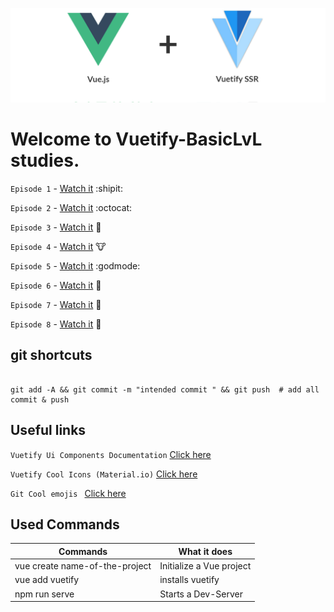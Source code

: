 ![Alt text](Images/Vuetify.png?raw=true "Title")

# Welcome to Vuetify-BasicLvL studies.

```Episode 1``` - [Watch it](https://www.youtube.com/watch?v=2uZYKcKHgU0) :shipit:

```Episode 2``` - [Watch it](https://www.youtube.com/watch?v=FbEW3xAmhKs) :octocat:

```Episode 3``` - [Watch it](https://www.youtube.com/watch?v=FGC48C2beoA) :pig2:

```Episode 4``` - [Watch it](https://www.youtube.com/watch?v=BIuQfQcptIU) :cow:

```Episode 5``` - [Watch it](https://www.youtube.com/watch?v=kp2vsNlV5xc) :godmode:

```Episode 6``` - [Watch it](https://www.youtube.com/watch?v=55hSO_LJeCo) :eyes:

```Episode 7``` - [Watch it](https://www.youtube.com/watch?v=pbU9JxMriOo) :japanese_goblin:

```Episode 8``` - [Watch it](https://www.youtube.com/watch?v=6Uw8QiC1emA) :hamster:


## git shortcuts
```

git add -A && git commit -m "intended commit " && git push  # add all commit & push

```

## Useful links
```Vuetify Ui Components Documentation``` [Click here](https://vuetifyjs.com/en/components/alerts)

```Vuetify Cool Icons (Material.io)``` [Click here](https://material.io/tools/icons/?style=baseline)

```Git Cool emojis ``` [Click here](https://gist.github.com/rxaviers/7360908)

## Used Commands

| Commands  | What it does |
| ------------- | ------------- |
| vue create name-of-the-project  | Initialize a Vue project  |
| vue add vuetify  | installs vuetify |
| npm run serve  | Starts a Dev-Server  |
